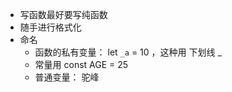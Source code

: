- 写函数最好要写纯函数
- 随手进行格式化
- 命名
  - 函数的私有变量： let `_a` = 10  ，这种用 下划线 _
  - 常量用 const AGE = 25
  - 普通变量： 驼峰

